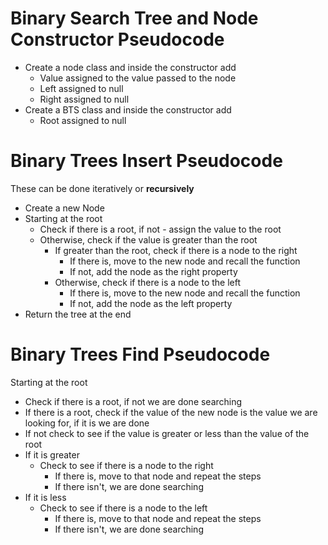 # Binary Search Tree and Node Constructor Pseudocode
- Create a node class and inside the constructor add
  - Value assigned to the value passed to the node
  - Left assigned to null
  - Right assigned to null
- Create a BTS class and inside the constructor add
  - Root assigned to null

# Binary Trees Insert Pseudocode
These can be done iteratively or **recursively**

- Create a new Node
- Starting at the root
  - Check if there is a root, if not - assign the value to the root
  - Otherwise, check if the value is greater than the root
    - If greater than the root, check if there is a node to the right
      - If there is, move to the new node and recall the function
      - If not, add the node as the right property
    - Otherwise, check if there is a node to the left
      - If there is, move to the new node and recall the function
      - If not, add the node as the left property
- Return the tree at the end

# Binary Trees Find Pseudocode
Starting at the root 
- Check if there is a root, if not we are done searching
- If there is a root, check if the value of the new node is the value we are looking for, if it is we are done
- If not check to see if the value is greater or less than the value of the root
- If it is greater
  - Check to see if there is a node to the right
    - If there is, move to that node and repeat the steps
    - If there isn't, we are done searching
- If it is less
  - Check to see if there is a node to the left
    - If there is, move to that node and repeat the steps
    - If there isn't, we are done searching